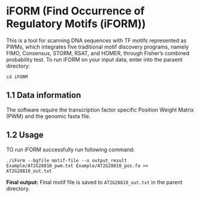 # iFORM (Find Occurrence of Regulatory Motifs (iFORM)) 
This is a tool for scanning DNA sequences with TF motifs represented as PWMs, which integrates five traditional motif discovery programs, namely FIMO, Consensus, STORM, RSAT, and HOMER, through Fisher’s combined probability test.
To run iFORM on your input data, enter into the paraent directory:
```
cd iFORM
```

## 1.1 Data information
The software require the transcription factor specific Position Weight Matrix (PWM) and the genomic fasta file.
## 1.2 Usage
TO run iFORM successfully run following command:
```
./iForm --bgfile motif-file --o output_result Example/AT2G28810_pwm.txt Example/AT2G28810_pos.fa >> AT2G28810_out.txt
```
**Final output:** Final motif file is saved to `AT2G28810_out.txt` in the parent directory.
